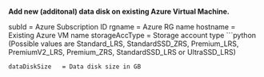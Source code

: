 **Add new (additonal) data disk on existing Azure Virtual Machine.**

subId          = Azure Subscription ID
rgname         = Azure RG name
hostname       = Existing Azure VM name
storageAccType = Storage account type ```python
(Possible values are Standard_LRS, StandardSSD_ZRS, Premium_LRS, PremiumV2_LRS, Premium_ZRS, StandardSSD_LRS or UltraSSD_LRS)
```
dataDiskSize   = Data disk size in GB